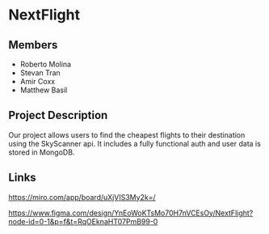 # NextFlight

## Members

- Roberto Molina
- Stevan Tran
- Amir Coxx
- Matthew Basil

## Project Description

Our project allows users to find the cheapest flights to their destination using the SkyScanner api. It includes a fully functional auth and user data is stored in MongoDB.

## Links

https://miro.com/app/board/uXjVIS3My2k=/

https://www.figma.com/design/YnEoWoKTsMo70H7nVCEsOy/NextFlight?node-id=0-1&p=f&t=RqOEknaHT07PmB99-0


